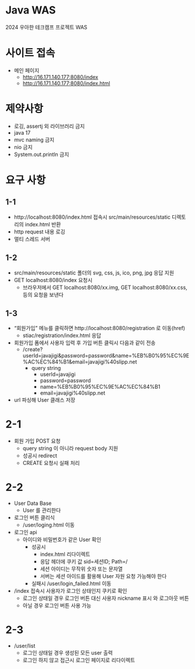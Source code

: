 # Java WAS

2024 우아한 테크캠프 프로젝트 WAS

# 사이트 접속
- 메인 페이지  
  - http://16.171.140.177:8080/index
  - http://16.171.140.177:8080/index.html


# 제약사항
- 로깅, assertj 외 라이브러리 금지
- java 17
- mvc naming 금지
- nio 금지
- System.out.println 금지

# 요구 사항
## 1-1
- http://localhost:8080/index.html 접속시 src/main/resources/static 디렉토리의 index.html 반환
- http request 내용 로깅
- 멀티 스레드 서버

## 1-2
- src/main/resources/static 폴더의 svg, css, js, ico, png, jpg 응답 지원
- GET localhost:8080/index 요청시
  - 브라우저에서 GET localhost:8080/xx.img, GET localhost:8080/xx.css, 등의 요청을 보낸다

## 1-3
- “회원가입” 메뉴를 클릭하면 http://localhost:8080/registration 로 이동(href)
  - stiac/registration/index.html 응답
- 회원가입 폼에서 사용자 입력 후 가입 버튼 클릭시 다음과 같이 전송 
  - /create?userId=javajigi&password=password&name=%EB%B0%95%EC%9E%AC%EC%84%B1&email=javajigi%40slipp.net
    - query string
      - userId=javajigi
      - password=password
      - name=%EB%B0%95%EC%9E%AC%EC%84%B1
      - email=javajigi%40slipp.net
- url 파싱해 User 클래스 저장

# 2-1
- 회원 가입 POST 요청
  - query string 이 아니라 request body 지원
  - 성공시 redirect
  - CREATE 요청시 실패 처리

# 2-2
- User Data Base 
  - User 를 관리한다
- 로그인 버튼 클리식
  - /user/loging.html 이동
- 로그인 api
  - 아이디와 비밀번호가 같은 User 확인
    - 성공시 
      - index.html 리다이렉트
      - 응답 헤더에 쿠키 값 sid=세션ID; Path=/
      - 세션 아이디는 무작위 숫자 또는 문자열
      - 서버는 세션 아이드를 활용해 User 자원 요청 가능해야 한다
    - 실패시 /user/login_failed.html 이동
- /index 접속시 사용자가 로그인 상태인지 쿠키로 확인
  - 로그인 상태일 경우 로그인 버튼 대신 사용자 nickname 표시 와 로그아웃 버튼
  - 아닐 경우 로그인 버튼 사용 가능

# 2-3
- /user/list 
  - 로그인 상태일 경우 생성된 모든 user 출력
  - 로그인 하지 않고 접근시 로그인 페이지로 리다이렉트